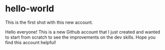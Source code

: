 # hello-world
This is the first shot with this new account.

Hello everyone!
This is a new Github account that I just created and wanted to start from scratch to see the improvements on the dev skills. Hope you find this account helpful!
